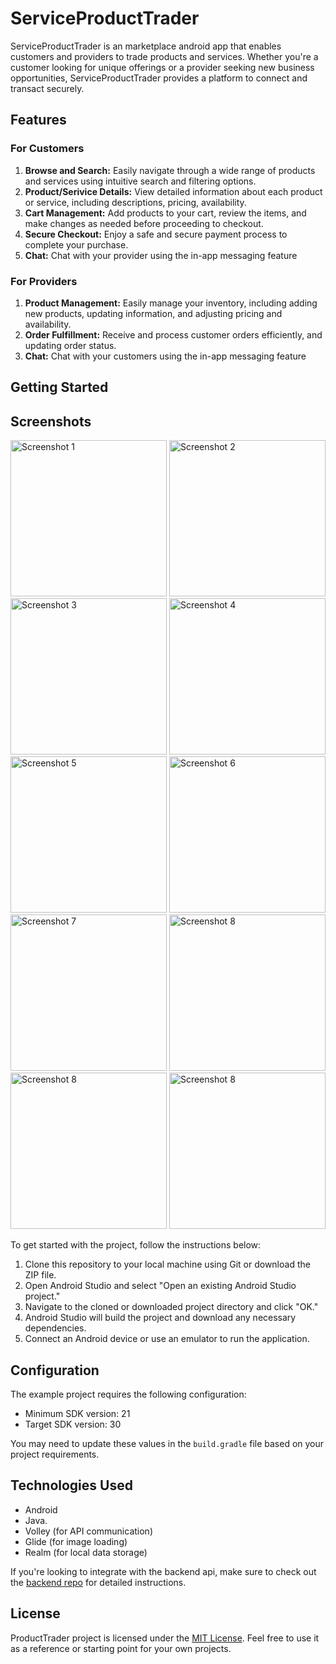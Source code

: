 # ServiceProductTrader

ServiceProductTrader is an marketplace android app that enables customers and providers to trade products and services. Whether you're a customer looking for unique offerings or a provider seeking new business opportunities, ServiceProductTrader provides a platform to connect and transact securely.

## Features

### For Customers

1. **Browse and Search:** Easily navigate through a wide range of products and services using intuitive search and filtering options.
2. **Product/Serivice Details:** View detailed information about each product or service, including descriptions, pricing, availability.
3. **Cart Management:** Add products to your cart, review the items, and make changes as needed before proceeding to checkout.
4. **Secure Checkout:** Enjoy a safe and secure payment process to complete your purchase.
5. **Chat:** Chat with your provider using the in-app messaging feature

### For Providers

1. **Product Management:** Easily manage your inventory, including adding new products, updating information, and adjusting pricing and availability.
2. **Order Fulfillment:** Receive and process customer orders efficiently, and updating order status.
3. **Chat:** Chat with your customers using the in-app messaging feature

## Getting Started



## Screenshots
<img src="https://github.com/cgardesey/ServiceProductTrader/assets/10109354/3adf4ca4-c3df-4bc7-a0bc-ba7b1e236b74" width="250" alt="Screenshot 1">
<img src="https://github.com/cgardesey/ServiceProductTrader/assets/10109354/ccf5a711-d5a9-4518-a097-d3b33a435234" width="250" alt="Screenshot 2">
<img src="https://github.com/cgardesey/ServiceProductTrader/assets/10109354/060fbe83-1c92-4e6c-939e-b13316495372" width="250" alt="Screenshot 3">
<img src="https://github.com/cgardesey/ServiceProductTrader/assets/10109354/34611aff-8f0b-4fe0-8518-ba5305e3a38c" width="250" alt="Screenshot 4">
<img src="https://github.com/cgardesey/ServiceProductTrader/assets/10109354/96cef7ab-4f4d-4010-a61d-2be84dd10177" width="250" alt="Screenshot 5">
<img src="https://github.com/cgardesey/ServiceProductTrader/assets/10109354/75b93931-0a04-4626-b4ab-f42ef6aaea17" width="250" alt="Screenshot 6">
<img src="https://github.com/cgardesey/ServiceProductTrader/assets/10109354/a32cdca5-e0b7-4c6e-a1c2-a6e4297f1c7d" width="250" alt="Screenshot 7">
<img src="https://github.com/cgardesey/ServiceProductTrader/assets/10109354/ed2729b7-a2d1-4206-8ef7-c58ae730fea3" width="250" alt="Screenshot 8">
<img src="" width="250" alt="Screenshot 8">
<img src="" width="250" alt="Screenshot 8">

To get started with the project, follow the instructions below:

1. Clone this repository to your local machine using Git or download the ZIP file.
2. Open Android Studio and select "Open an existing Android Studio project."
3. Navigate to the cloned or downloaded project directory and click "OK."
4. Android Studio will build the project and download any necessary dependencies.
5. Connect an Android device or use an emulator to run the application.


## Configuration

The example project requires the following configuration:

- Minimum SDK version: 21
- Target SDK version: 30

You may need to update these values in the `build.gradle` file based on your project requirements.


## Technologies Used

- Android
- Java.
- Volley (for API communication)
- Glide (for image loading)
- Realm (for local data storage)

If you're looking to integrate with the backend api, make sure to check out the  [backend repo](https://github.com/cgardesey/service_provision) for detailed instructions.

## License

ProductTrader project is licensed under the [MIT License](https://opensource.org/licenses/MIT). Feel free to use it as a reference or starting point for your own projects.
